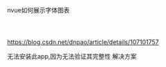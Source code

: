  
 nvue如何展示字体图表
 
 ```vue
 
 ```
 ```js
 
 ```
 ```css
 
 ```
 <text></text>
 
 
 
 https://blog.csdn.net/dnpao/article/details/107101757
 
 
 
无法安装此app,因为无法验证其完整性 解决方案
